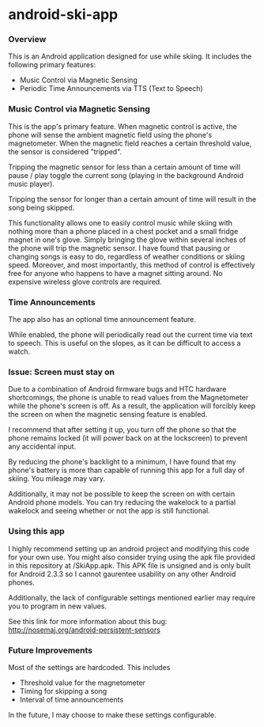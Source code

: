android-ski-app
===============
### Overview ###

This is an Android application designed for use while skiing.
It includes the following primary features:
 * Music Control via Magnetic Sensing
 * Periodic Time Announcements via TTS (Text to Speech)

### Music Control via Magnetic Sensing ###

This is the app's primary feature. When magnetic control is active,
the phone will sense the ambient magnetic field using the phone's magnetometer.
When the magnetic field reaches a certain threshold value, the sensor is considered "tripped".

Tripping the magnetic sensor for less than a certain amount of time will pause / play toggle the
current song (playing in the background Android music player).

Tripping the sensor for longer than a certain amount of time will result in the song being skipped.

This functionality allows one to easily control music while skiing with
nothing more than a phone placed in a chest pocket and a small fridge magnet in one's glove.
Simply bringing the glove within several inches of the phone will trip the magnetic sensor.
I have found that pausing or changing songs is easy to do, regardless of weather conditions or skiing speed.
Moreover, and most importantly, this method of control is effectively free
for anyone who happens to have a magnet sitting around. No expensive wireless glove controls are required.

### Time Announcements ###

The app also has an optional time announcement feature.

While enabled, the phone will periodically read out the current time via text to speech.
This is useful on the slopes, as it can be difficult to access a watch.

### Issue: Screen must stay on ###

Due to a combination of Android firmware bugs and HTC hardware shortcomings, the phone is unable to read
values from the Magnetometer while the phone's screen is off. As a result, the application will
forcibly keep the screen on when the magnetic sensing feature is enabled.

I recommend that after setting it up, you turn off the phone so that the phone remains locked
(it will power back on at the lockscreen) to prevent any accidental input.

By reducing the phone's backlight to a minimum, I have found that my phone's battery is more
than capable of running this app for a full day of skiing. You mileage may vary.

Additionally, it may not be possible to keep the screen on with certain Android phone models.
You can try reducing the wakelock to a partial wakelock and seeing whether or not the app is
still functional.

### Using this app ###

I highly recommend setting up an android project and modifying this code for your own use.
You might also consider trying using the apk file provided in this repository at /SkiApp.apk.
This APK file is unsigned and is only built for Android 2.3.3 so I cannot gaurentee usability on
any other Android phones.

Additionally, the lack of configurable settings mentioned earlier may require you to program in
new values.

See this link for more information about this bug: http://nosemaj.org/android-persistent-sensors

### Future Improvements ###

Most of the settings are hardcoded. This includes
 - Threshold value for the magnetometer
 - Timing for skipping a song
 - Interval of time announcements

In the future, I may choose to make these settings configurable.
